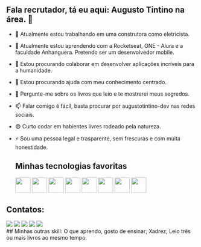## Fala recrutador, tá eu aqui: Augusto Tintino na área. 👋

- 🔭 Atualmente estou trabalhando em uma construtora como eletricista.
- 🌱 Atualmente estou aprendendo com a Rocketseat, ONE - Alura e a faculdade Anhanguera. Pretendo ser um desenvolvedor mobile.
- 👯 Estou procurando colaborar em desenvolver aplicações incríveis para a humanidade.
- 🤔 Estou procurando ajuda com meu conhecimento centrado.
- 💬 Pergunte-me sobre os livros que leio e te mostrarei meus segredos.
- 📫 Falar comigo é fácil, basta procurar por augustotintino-dev nas redes sociais.
- 😄 Curto codar em habientes livres rodeado pela natureza.
- ⚡ Sou uma pessoa legal e trasparente, sem frescuras e com muita honestidade.

  ## Minhas tecnologias favoritas
            
  <img src="https://cdn.jsdelivr.net/gh/devicons/devicon@latest/icons/android/android-plain-wordmark.svg" width="40" height="40" />
  
  <img src="https://cdn.jsdelivr.net/gh/devicons/devicon@latest/icons/javascript/javascript-original.svg" width="40" height="40" />
  
  <img src="https://cdn.jsdelivr.net/gh/devicons/devicon@latest/icons/css3/css3-original-wordmark.svg" width="40" height="40" />
  
  <img src="https://cdn.jsdelivr.net/gh/devicons/devicon@latest/icons/reactnative/reactnative-original-wordmark.svg" width="40" height="40" />

  <img src="https://cdn.jsdelivr.net/gh/devicons/devicon@latest/icons/typescript/typescript-original.svg" width="40" height="40" />
  
  <img src="https://cdn.jsdelivr.net/gh/devicons/devicon@latest/icons/apple/apple-original.svg" width="40" height="40" />
  
  <img src="https://cdn.jsdelivr.net/gh/devicons/devicon@latest/icons/bash/bash-original.svg" width="40" height="40" />
                  
  <img src="https://cdn.jsdelivr.net/gh/devicons/devicon@latest/icons/docker/docker-original-wordmark.svg" width="40" height="40" />
  
## Contatos:
<div>
<a href="https://www.youtube.com/dev.tintino" target="_blank"><img loading="lazy" src="https://img.shields.io/badge/YouTube-FF0000?style=for-the-badge&logo=youtube&logoColor=white" target="_blank"></a>
<a href="https://instagram.com/seu-usuário-instagram-aqui" target="_blank"><img loading="lazy" src="https://img.shields.io/badge/-Instagram-%23E4405F?style=for-the-badge&logo=instagram&logoColor=white" target="_blank"></a>
<a href="https://www.twitch.tv/seu-usuário-aqui" target="_blank"><img loading="lazy" src="https://img.shields.io/badge/Twitch-9146FF?style=for-the-badge&logo=twitch&logoColor=white" target="_blank"></a>
<a href = "mailto:contato@seu-usuário-aqui"><img loading="lazy" src="https://img.shields.io/badge/Gmail-D14836?style=for-the-badge&logo=gmail&logoColor=white" target="_blank"></a>
<a href="https://www.linkedin.com/in/seu-usuário-linkedln-aqui" target="_blank"><img loading="lazy" src="https://img.shields.io/badge/-LinkedIn-%230077B5?style=for-the-badge&logo=linkedin&logoColor=white" target="_blank"></a>   
</div>
## Minhas outras skill:
O que aprendo, gosto de ensinar;
Xadrez;
Leio três ou mais livros ao mesmo tempo.

  

                
          
          
          
          
